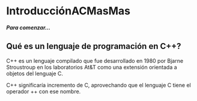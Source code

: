 # IntroducciónACMasMas

**_Para comenzar..._**

## Qué es un lenguaje de programación en C++?

C++ es un lenguaje compilado que fue desarrollado en 1980 por Bjarne Stroustroup en los laboratorios At&T como una extensión orientada a objetos del lenguaje C.

C++ significaría incremento de C, aprovechando que el lenguaje C tiene el operador ++ con ese nombre.
